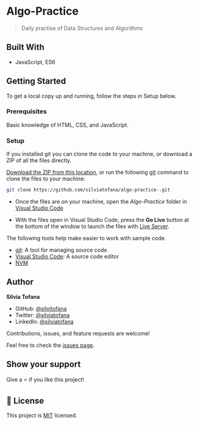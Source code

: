# Algo-Practice
> Daily practise of Data Structures and Algorithms

## Built With

- JavaScript, ES6

## Getting Started
To get a local copy up and running, follow the steps in Setup below.

### Prerequisites
Basic knowledge of HTML, CSS, and JavaScript.

### Setup
If you installed git you can clone the code to your machine, or download a ZIP of all the files directly.

[Download the ZIP from this location](https://github.com/silviatofana/algo-practice-/archive/refs/heads/main.zip), or run the following [git](https://git-scm.com/downloads) command to clone the files to your machine:

```bash
git clone https://github.com/silviatofana/algo-practice-.git
```

- Once the files are on your machine, open the _Algo-Practice_ folder in [Visual Studio Code](https://code.visualstudio.com/)

- With the files open in Visual Studio Code, press the **Go Live** button at the bottom of the window to launch the files with [Live Server](https://marketplace.visualstudio.com/items?itemName=ritwickdey.LiveServer).

The following tools help make easier to work with sample code.

- [git](https://git-scm.com/downloads): A tool for managing source code
- [Visual Studio Code](https://code.visualstudio.com/): A source code editor
- [NVM](https://github.com/nvm-sh/nvm)

## Author

**Silvia Tofana**

- GitHub: [@silvitofana](https://github.com/silviatofana)
- Twitter: [@silviatofana](https://twitter.com/silviatofana)
- LinkedIn: [@silviatofana](https://linkedin.com/in/silviatofana)

Contributions, issues, and feature requests are welcome!

Feel free to check the [issues page](https://github.com/silviatofana/algo-practice-/issues).

## Show your support

Give a ⭐️ if you like this project!


## 📝 License

This project is [MIT](./MIT.md) licensed.
